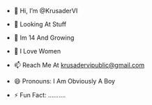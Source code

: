 - 👋 Hi, I’m @KrusaderVI

- 👀 Looking At Stuff
- 🌱 Im 14 And Growing
- 💞️ I Love Women
- 📫 Reach Me At krusadervipublic@gmail.com
- 😄 Pronouns: I Am Obviously A Boy
- ⚡ Fun Fact: ..........


